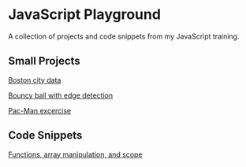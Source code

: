 # JavaScript Playground

A collection of projects and code snippets from my JavaScript training.
&nbsp; 

## Small Projects

[Boston city data](https://github.com/mionova/JavaScript-Playground/tree/main/small-projects/boston-city-data)
&nbsp;    

[Bouncy ball with edge detection](https://github.com/mionova/JavaScript-Playground/tree/main/small-projects/bouncy-ball)
&nbsp;    

[Pac-Man excercise](https://github.com/mionova/JavaScript-Playground/tree/main/small-projects/pac-man)
&nbsp;    

## Code Snippets

[Functions, array manipulation, and scope](https://github.com/mionova/JavaScript-Playground/tree/main/code-snippets/funcions-array-manipulation-and-scope) 
<!-- Typo in the folder name (funcions should read functions)-->
&nbsp; 
